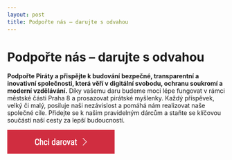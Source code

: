 ```yaml
---
layout: post
title: Podpořte nás – darujte s odvahou
---
```


# Podpořte nás – darujte s odvahou

**Podpořte Piráty a přispějte k budování bezpečné, transparentní a inovativní společnosti, která věří v digitální svobodu, ochranu soukromí a moderní vzdělávání.** Díky vašemu daru budeme moci lépe fungovat v rámci městské části Praha 8 a prosazovat pirátské myšlenky. Každý příspěvek, velký či malý, posiluje naši nezávislost a pomáhá nám realizovat naše společné cíle. Přidejte se k našim pravidelným dárcům a staňte se klíčovou součástí naší cesty za lepší budoucností.

[![Chci darovat!](/assets/img/button-chci-darovat.png)](https://dary.pirati.cz/podpor-kraj/praha/adresne-dary-pro-ks-praha/?p=110108)